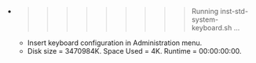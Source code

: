 * >>>>>>>>> Running inst-std-system-keyboard.sh ...
  * Insert keyboard configuration in Administration menu.
  * Disk size = 3470984K. Space Used = 4K. Runtime = 00:00:00:00.
